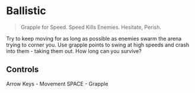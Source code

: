 # Ballistic
> Grapple for Speed.
> Speed Kills Enemies.
> Hesitate, Perish.

Try to keep moving for as long as possible as enemies swarm the arena trying to corner you. Use grapple points to swing at high speeds and crash into them - taking them out. How long can you survive?

## Controls
Arrow Keys - Movement
SPACE - Grapple
